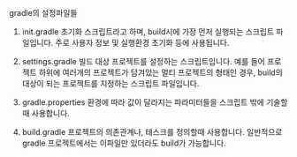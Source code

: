 gradle의 설정파일들
1. init.gradle
초기화 스크립트라고 하며, build시에 가장 먼저 실행되는 스크립트 파일입니다. 주로 사용자 정보 및 실행환경 초기화 등에 사용됩니다.

2. settings.gradle
빌드 대상 프로젝트를 설정하는 스크립트입니다. 예를 들어 프로젝트 하위에 여러개의 프로젝트가 담겨있는 멀티 프로젝트의 형태인 경우, build의 대상이 되는 프로젝트를 지정하는 스크립트 파일입니다.

3. gradle.properties
환경에 따라 값이 달라지는 파라미터들을 스크립트 밖에 기술할 때 사용합니다.

4. build.gradle
프로젝트의 의존관계나, 테스크를 정의할때 사용합니다. 일반적으로 gradle 프로젝트에서는 이파일만 있더라도 build가 가능합니다.
